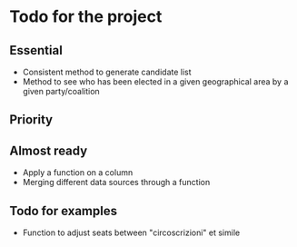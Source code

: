 # Todo for the project

## Essential

+ Consistent method to generate candidate list
+ Method to see who has been elected in a given geographical area by a given party/coalition

## Priority



## Almost ready

+ Apply a function on a column 
+ Merging different data sources through a function

## Todo for examples

+ Function to adjust seats between "circoscrizioni" et simile
